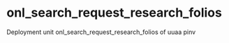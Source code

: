 # onl_search_request_research_folios

Deployment unit onl_search_request_research_folios of uuaa pinv
